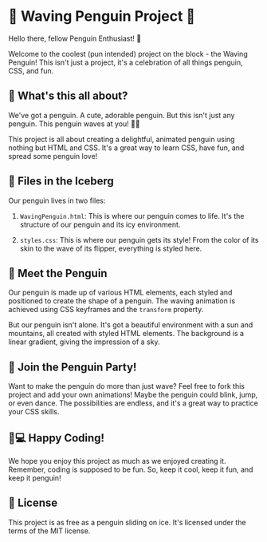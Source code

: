 # 🐧 Waving Penguin Project 🐧

Hello there, fellow Penguin Enthusiast! 🎉

Welcome to the coolest (pun intended) project on the block - the Waving Penguin! This isn't just a project, it's a celebration of all things penguin, CSS, and fun. 

## 🎈 What's this all about?

We've got a penguin. A cute, adorable penguin. But this isn't just any penguin. This penguin waves at you! 🐧👋

This project is all about creating a delightful, animated penguin using nothing but HTML and CSS. It's a great way to learn CSS, have fun, and spread some penguin love!

## 📁 Files in the Iceberg

Our penguin lives in two files:

1. `WavingPenguin.html`: This is where our penguin comes to life. It's the structure of our penguin and its icy environment.

2. `styles.css`: This is where our penguin gets its style! From the color of its skin to the wave of its flipper, everything is styled here.

## 🐧 Meet the Penguin

Our penguin is made up of various HTML elements, each styled and positioned to create the shape of a penguin. The waving animation is achieved using CSS keyframes and the `transform` property.

But our penguin isn't alone. It's got a beautiful environment with a sun and mountains, all created with styled HTML elements. The background is a linear gradient, giving the impression of a sky.

## 🎉 Join the Penguin Party!

Want to make the penguin do more than just wave? Feel free to fork this project and add your own animations! Maybe the penguin could blink, jump, or even dance. The possibilities are endless, and it's a great way to practice your CSS skills.

## 🐧💻 Happy Coding!

We hope you enjoy this project as much as we enjoyed creating it. Remember, coding is supposed to be fun. So, keep it cool, keep it fun, and keep it penguin!

## 📜 License

This project is as free as a penguin sliding on ice. It's licensed under the terms of the MIT license.